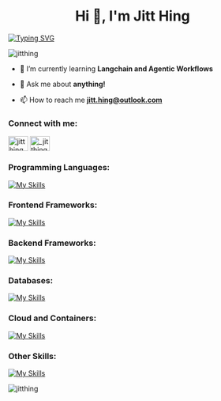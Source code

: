 <h1 align="center">Hi 👋, I'm Jitt Hing</h1>

[![Typing SVG](https://readme-typing-svg.demolab.com?font=Fira+Code&pause=1000&width=435&lines=Aspiring+Software+Engineer)](https://git.io/typing-svg)

<p align="left"> <img src="https://komarev.com/ghpvc/?username=jitthing&label=Profile%20views&color=0e75b6&style=flat" alt="jitthing" /> </p>

- 🌱 I’m currently learning **Langchain and Agentic Workflows**

- 💬 Ask me about **anything!**

- 📫 How to reach me **jitt.hing@outlook.com**

<h3 align="left">Connect with me:</h3>
<p align="left">
<a href="https://linkedin.com/in/jitthing" target="blank"><img align="center" src="https://raw.githubusercontent.com/rahuldkjain/github-profile-readme-generator/master/src/images/icons/Social/linked-in-alt.svg" alt="jitthing" height="30" width="40" /></a>
<a href="https://instagram.com/_jitthing" target="blank"><img align="center" src="https://raw.githubusercontent.com/rahuldkjain/github-profile-readme-generator/master/src/images/icons/Social/instagram.svg" alt="_jitthing" height="30" width="40" /></a>
</p>

<h3 align="left">Programming Languages:</h3>

[![My Skills](https://skillicons.dev/icons?i=js,ts,py,go,java,php,bash&perline=3)](https://skillicons.dev)
<!-- [![My Skills](https://skillicons.dev/icons?i=js,ts,py,go,java,php,bash)](https://skillicons.dev) -->

<h3 align="left">Frontend Frameworks:</h3>

[![My Skills](https://skillicons.dev/icons?i=react,vue,nextjs,bootstrap,tailwind)](https://skillicons.dev)

<h3 align="left">Backend Frameworks:</h3>

[![My Skills](https://skillicons.dev/icons?i=flask,fastapi,express,spring,nodejs)](https://skillicons.dev)

<h3 align="left">Databases:</h3>

[![My Skills](https://skillicons.dev/icons?i=mysql,postgres,mongodb,supabase,firebase)](https://skillicons.dev)

<h3 align="left">Cloud and Containers:</h3>

[![My Skills](https://skillicons.dev/icons?i=aws,azure,docker,kubernetes)](https://skillicons.dev)

<h3 align="left">Other Skills:</h3>

[![My Skills](https://skillicons.dev/icons?i=git,rabbitmq,figma)](https://skillicons.dev)


<p><img align="center" src="https://github-readme-stats.vercel.app/api/top-langs?username=jitthing&show_icons=true&locale=en&layout=compact" alt="jitthing" /></p>
